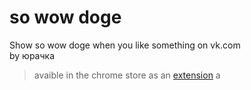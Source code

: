 so wow doge
======



Show so wow doge when you like something on vk.com  
by юрачка

>avaible in the chrome store as an [extension](https://chrome.google.com/webstore/detail/so-wow-doge/jgedbgomfaafnkbpbcbejigflkfladig?authuser=0)
a
